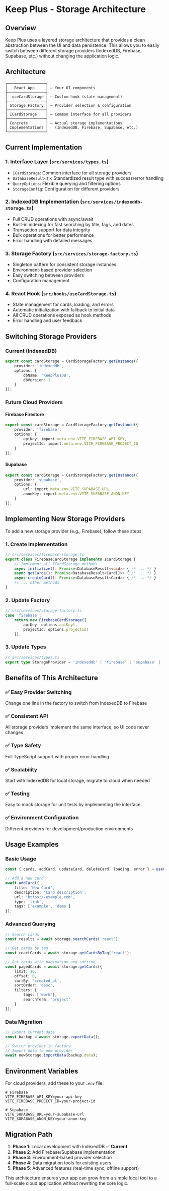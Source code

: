 # Keep Plus - Storage Architecture

## Overview

Keep Plus uses a layered storage architecture that provides a clean abstraction between the UI and data persistence. This allows you to easily switch between different storage providers (IndexedDB, Firebase, Supabase, etc.) without changing the application logic.

## Architecture

```
┌─────────────────┐
│   React App     │ ← Your UI components
├─────────────────┤
│  useCardStorage │ ← Custom hook (state management)
├─────────────────┤
│ Storage Factory │ ← Provider selection & configuration
├─────────────────┤
│ ICardStorage    │ ← Common interface for all providers
├─────────────────┤
│ Concrete        │ ← Actual storage implementations
│ Implementations │   (IndexedDB, Firebase, Supabase, etc.)
└─────────────────┘
```

## Current Implementation

### 1. **Interface Layer** (`src/services/types.ts`)
- `ICardStorage`: Common interface for all storage providers
- `DatabaseResult<T>`: Standardized result type with success/error handling
- `QueryOptions`: Flexible querying and filtering options
- `StorageConfig`: Configuration for different providers

### 2. **IndexedDB Implementation** (`src/services/indexeddb-storage.ts`)
- Full CRUD operations with async/await
- Built-in indexing for fast searching by title, tags, and dates
- Transaction support for data integrity
- Bulk operations for better performance
- Error handling with detailed messages

### 3. **Storage Factory** (`src/services/storage-factory.ts`)
- Singleton pattern for consistent storage instances
- Environment-based provider selection
- Easy switching between providers
- Configuration management

### 4. **React Hook** (`src/hooks/useCardStorage.ts`)
- State management for cards, loading, and errors
- Automatic initialization with fallback to initial data
- All CRUD operations exposed as hook methods
- Error handling and user feedback

## Switching Storage Providers

### Current (IndexedDB)
```typescript
export const cardStorage = CardStorageFactory.getInstance({
    provider: 'indexeddb',
    options: {
        dbName: 'KeepPlusDB',
        dbVersion: 1
    }
});
```

### Future Cloud Providers

#### Firebase Firestore
```typescript
export const cardStorage = CardStorageFactory.getInstance({
    provider: 'firebase',
    options: {
        apiKey: import.meta.env.VITE_FIREBASE_API_KEY,
        projectId: import.meta.env.VITE_FIREBASE_PROJECT_ID
    }
});
```

#### Supabase
```typescript
export const cardStorage = CardStorageFactory.getInstance({
    provider: 'supabase',
    options: {
        url: import.meta.env.VITE_SUPABASE_URL,
        anonKey: import.meta.env.VITE_SUPABASE_ANON_KEY
    }
});
```

## Implementing New Storage Providers

To add a new storage provider (e.g., Firebase), follow these steps:

### 1. Create Implementation
```typescript
// src/services/firebase-storage.ts
export class FirebaseCardStorage implements ICardStorage {
    // Implement all ICardStorage methods
    async initialize(): Promise<DatabaseResult<void>> { /* ... */ }
    async getCards(): Promise<DatabaseResult<Card[]>> { /* ... */ }
    async createCard(): Promise<DatabaseResult<Card>> { /* ... */ }
    // ... other methods
}
```

### 2. Update Factory
```typescript
// src/services/storage-factory.ts
case 'firebase':
    return new FirebaseCardStorage({
        apiKey: options.apiKey!,
        projectId: options.projectId!
    });
```

### 3. Update Types
```typescript
// src/services/types.ts
export type StorageProvider = 'indexeddb' | 'firebase' | 'supabase' | 'localstorage';
```

## Benefits of This Architecture

### ✅ **Easy Provider Switching**
Change one line in the factory to switch from IndexedDB to Firebase

### ✅ **Consistent API**
All storage providers implement the same interface, so UI code never changes

### ✅ **Type Safety**
Full TypeScript support with proper error handling

### ✅ **Scalability**
Start with IndexedDB for local storage, migrate to cloud when needed

### ✅ **Testing**
Easy to mock storage for unit tests by implementing the interface

### ✅ **Environment Configuration**
Different providers for development/production environments

## Usage Examples

### Basic Usage
```typescript
const { cards, addCard, updateCard, deleteCard, loading, error } = useCardStorage();

// Add a new card
await addCard({
    title: 'New Card',
    description: 'Card description',
    url: 'https://example.com',
    type: 'link',
    tags: ['example', 'demo']
});
```

### Advanced Querying
```typescript
// Search cards
const results = await storage.searchCards('react');

// Get cards by tag
const reactCards = await storage.getCardsByTag('react');

// Get cards with pagination and sorting
const pagedCards = await storage.getCards({
    limit: 10,
    offset: 0,
    sortBy: 'created_at',
    sortOrder: 'desc',
    filters: {
        tags: ['work'],
        searchTerm: 'project'
    }
});
```

### Data Migration
```typescript
// Export current data
const backup = await storage.exportData();

// Switch provider in factory
// Import data to new provider
await newStorage.importData(backup.data);
```

## Environment Variables

For cloud providers, add these to your `.env` file:

```env
# Firebase
VITE_FIREBASE_API_KEY=your-api-key
VITE_FIREBASE_PROJECT_ID=your-project-id

# Supabase
VITE_SUPABASE_URL=your-supabase-url
VITE_SUPABASE_ANON_KEY=your-anon-key
```

## Migration Path

1. **Phase 1**: Local development with IndexedDB ✅ **Current**
2. **Phase 2**: Add Firebase/Supabase implementation
3. **Phase 3**: Environment-based provider selection
4. **Phase 4**: Data migration tools for existing users
5. **Phase 5**: Advanced features (real-time sync, offline support)

This architecture ensures your app can grow from a simple local tool to a full-scale cloud application without rewriting the core logic.